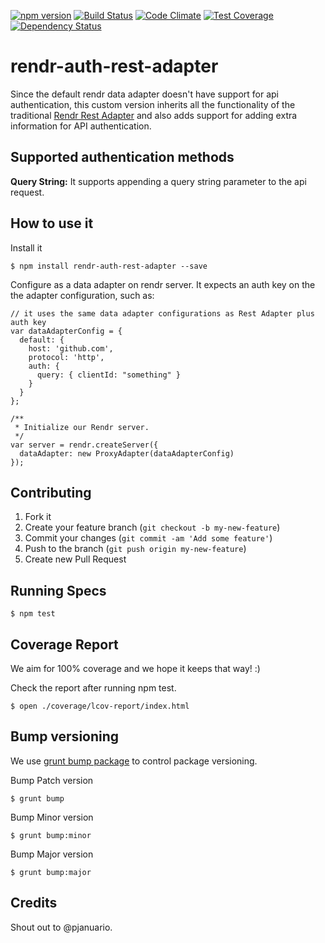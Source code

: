 [![npm version](https://badge.fury.io/js/rendr-auth-rest-adapter.svg)](http://badge.fury.io/js/rendr-auth-rest-adapter)
[![Build Status](https://travis-ci.org/pjanuario/rendr-auth-rest-adapter.svg?branch=master)](https://travis-ci.org/pjanuario/rendr-auth-rest-adapter)
[![Code Climate](https://codeclimate.com/github/pjanuario/rendr-auth-rest-adapter/badges/gpa.svg)](https://codeclimate.com/github/pjanuario/rendr-auth-rest-adapter)
[![Test Coverage](https://codeclimate.com/github/pjanuario/rendr-auth-rest-adapter/badges/coverage.svg)](https://codeclimate.com/github/pjanuario/rendr-auth-rest-adapter)
[![Dependency Status](https://gemnasium.com/pjanuario/rendr-auth-rest-adapter.svg)](https://gemnasium.com/pjanuario/rendr-auth-rest-adapter)

# rendr-auth-rest-adapter
Since the default rendr data adapter doesn't have support for api authentication, this custom version inherits all the functionality of the traditional [Rendr Rest Adapter]() and also adds support for adding extra information for API authentication.

## Supported authentication methods

**Query String:** It supports appending a query string parameter to the api request.

## How to use it

Install it

    $ npm install rendr-auth-rest-adapter --save

Configure as a data adapter on rendr server. It expects an auth key on the the adapter configuration, such as:

    // it uses the same data adapter configurations as Rest Adapter plus auth key
    var dataAdapterConfig = {
      default: {
        host: 'github.com',
        protocol: 'http',
        auth: {
          query: { clientId: "something" }
        }
      }
    };

    /**
     * Initialize our Rendr server.
     */
    var server = rendr.createServer({
      dataAdapter: new ProxyAdapter(dataAdapterConfig)
    });


## Contributing

1. Fork it
2. Create your feature branch (`git checkout -b my-new-feature`)
3. Commit your changes (`git commit -am 'Add some feature'`)
4. Push to the branch (`git push origin my-new-feature`)
5. Create new Pull Request

## Running Specs

    $ npm test

## Coverage Report

We aim for 100% coverage and we hope it keeps that way! :)

Check the report after running npm test.

    $ open ./coverage/lcov-report/index.html

## Bump versioning

We use [grunt bump package](https://www.npmjs.org/package/grunt-bump) to control package versioning.

Bump Patch version

    $ grunt bump

Bump Minor version

    $ grunt bump:minor

Bump Major version

    $ grunt bump:major

## Credits

Shout out to @pjanuario.
